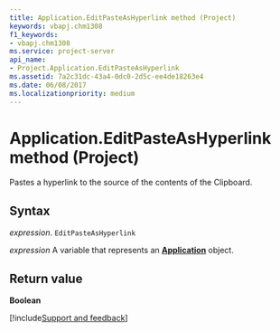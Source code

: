 ```yaml
---
title: Application.EditPasteAsHyperlink method (Project)
keywords: vbapj.chm1308
f1_keywords:
- vbapj.chm1308
ms.service: project-server
api_name:
- Project.Application.EditPasteAsHyperlink
ms.assetid: 7a2c31dc-43a4-0dc0-2d5c-ee4de18263e4
ms.date: 06/08/2017
ms.localizationpriority: medium
---
```



# Application.EditPasteAsHyperlink method (Project)

Pastes a hyperlink to the source of the contents of the Clipboard.


## Syntax

_expression_. `EditPasteAsHyperlink`

_expression_ A variable that represents an **[Application](Project.Application.md)** object.


## Return value

 **Boolean**

[!include[Support and feedback](~/includes/feedback-boilerplate.md)]
